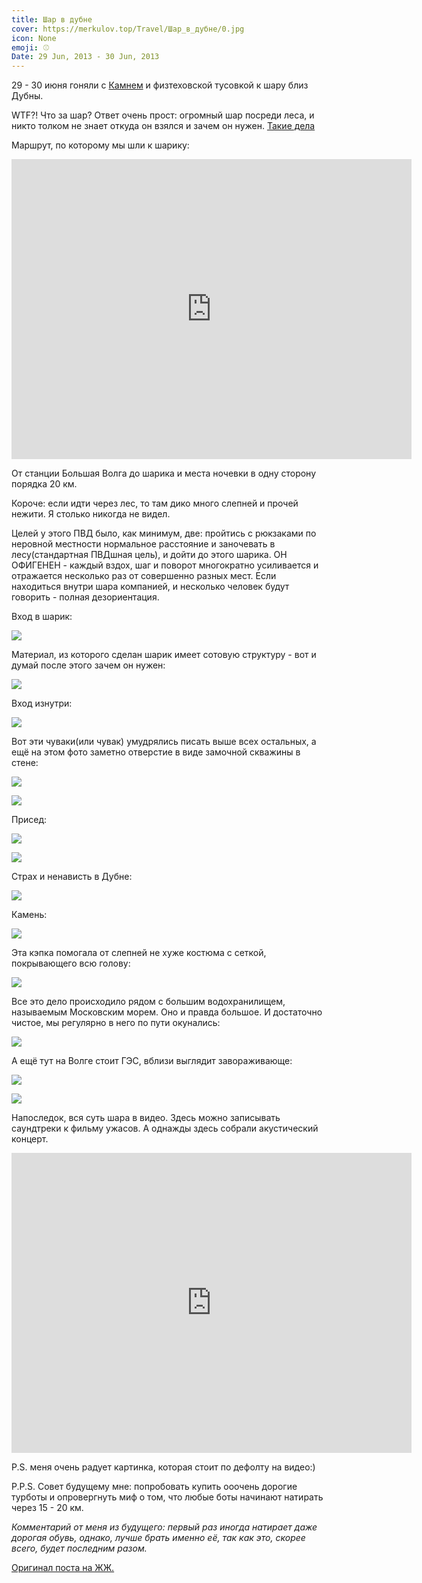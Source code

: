 ```yaml
---
title: Шар в дубне
cover: https://merkulov.top/Travel/Шар_в_дубне/0.jpg
icon: None
emoji: ⚾
Date: 29 Jun, 2013 - 30 Jun, 2013
---
```


29 - 30 июня гоняли с [Камнем](https://vk.com/the_best_goose) и физтеховской тусовкой к шару близ Дубны.

WTF?! Что за шар?
Ответ очень прост: огромный шар посреди леса, и никто толком не знает откуда он взялся и зачем он нужен. [Такие дела](http://ru.wikipedia.org/wiki/%D0%A8%D0%B0%D1%80_%D0%BE%D0%BA%D0%BE%D0%BB%D0%BE_%D0%94%D1%83%D0%B1%D0%BD%D1%8B)

Маршрут, по которому мы шли к шарику:

<p><div class="res_emb_block">
<iframe width="640" height="480" src="https://yandex.ru/map-widget/v1/-/CCsvMJ~A" frameborder="0" allowfullscreen></iframe>
</div></p>

От станции Большая Волга до шарика и места ночевки в одну сторону порядка 20 км.

Короче: если идти через лес, то там дико много слепней и прочей нежити. Я столько никогда не видел.

Целей у этого ПВД было, как минимум, две:  пройтись с рюкзаками по неровной местности нормальное расстояние и заночевать в лесу(стандартная ПВДшная цель), и дойти до этого шарика. ОН ОФИГЕНЕН - каждый вздох, шаг и поворот многократно усиливается и отражается несколько раз от совершенно разных мест. Если находиться внутри шара компанией, и несколько человек будут говорить - полная дезориентация.

Вход в шарик:

![](https://merkulov.top/Travel/Шар_в_дубне/1.jpg)

Материал, из которого сделан шарик имеет сотовую структуру - вот и думай после этого зачем он нужен:

![](https://merkulov.top/Travel/Шар_в_дубне/2.jpg)

Вход изнутри:

![](https://merkulov.top/Travel/Шар_в_дубне/3.jpg)

Вот эти чуваки(или чувак) умудрялись писать выше всех остальных, а ещё на этом фото заметно отверстие в виде замочной скважины в стене:

![](https://merkulov.top/Travel/Шар_в_дубне/4.jpg)

![](https://merkulov.top/Travel/Шар_в_дубне/5.jpg)

Присед:

![](https://merkulov.top/Travel/Шар_в_дубне/6.jpg)

![](https://merkulov.top/Travel/Шар_в_дубне/7.jpg)

Страх и ненависть в Дубне:

![](https://merkulov.top/Travel/Шар_в_дубне/8.jpg)

Камень:

![](https://merkulov.top/Travel/Шар_в_дубне/9.jpg)

Эта кэпка помогала от слепней не хуже костюма с сеткой, покрывающего всю голову:

![](https://merkulov.top/Travel/Шар_в_дубне/10.jpg)

Все это дело происходило рядом с большим водохранилищем, называемым Московским морем. Оно и правда большое. И достаточно чистое, мы регулярно в него по пути окунались:

![](https://merkulov.top/Travel/Шар_в_дубне/11.jpg)

А ещё тут на Волге стоит ГЭС, вблизи выглядит завораживающе:

![](https://merkulov.top/Travel/Шар_в_дубне/12.jpg)

![](https://merkulov.top/Travel/Шар_в_дубне/13.jpg)

Напоследок, вся суть шара в видео. Здесь можно записывать саундтреки к фильму ужасов. А однажды здесь собрали акустический концерт.

<p><div class="res_emb_block">
<iframe width="640" height="480" src="https://www.youtube.com/embed/Wn_XMdt0owg" frameborder="0" allowfullscreen></iframe>
</div></p>

P.S. меня очень радует картинка, которая стоит по дефолту на видео:)

P.P.S. Совет будущему мне: попробовать купить ооочень дорогие турботы и опровергнуть миф о том, что любые боты начинают натирать через 15 - 20 км.

*Комментарий от меня из будущего: первый раз иногда натирает даже дорогая обувь, однако, лучше брать именно её, так как это, скорее всего, будет последним разом.*

[Оригинал поста на ЖЖ.](https://bratishkin.livejournal.com/915.html)
